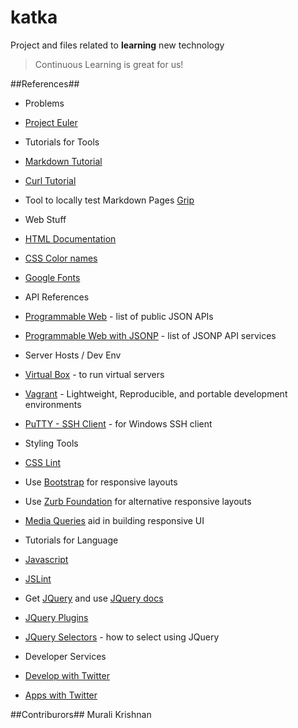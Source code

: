 # katka
Project and files related to **learning** new technology

> Continuous Learning is great for us!

##References##
 * Problems
  * [Project Euler](http://projecteuler.net)

 * Tutorials for Tools
  * [Markdown Tutorial](http://markdowntutorial.com/)
  * [Curl Tutorial](https://gist.github.com/caspyin/2288960)
  * Tool to locally test Markdown Pages [Grip](https://github.com/joeyespo/grip)

 * Web Stuff
  * [HTML Documentation](https://developer.mozilla.org/en-US/docs/Web/HTML)
  * [CSS Color names](http://www.crockford.com/wrrld/color.html)
  * [Google Fonts](http://www.google.com/fonts)

 * API References
  * [Programmable Web](http://www.programmableweb.com) - list of public JSON APIs
 * [Programmable Web with JSONP](http://www.programmableweb.com/apis/directory/1?format=JSONP) - list of JSONP API services

 * Server Hosts / Dev Env
  * [Virtual Box](http://www.virtualbox.org) - to run virtual servers
  * [Vagrant](http://www.vagrantup.com) - Lightweight, Reproducible, and portable development environments
  * [PuTTY - SSH Client](http://www.chiark.greenend.org.uk/~sgtatham/putty/download.html) - for Windows SSH client

 * Styling Tools
  * [CSS Lint](http://csslint.net)
  * Use [Bootstrap](http://getbootstrap.com) for responsive layouts
  * Use [Zurb Foundation](http://foundation.zurb.com) for alternative responsive layouts
  * [Media Queries](https://developer.mozilla.com/en-US/docs/Web/Guide/CSS/Media_queries) aid in building responsive UI

 * Tutorials for Language
  * [Javascript](http://Unknown.com)
  * [JSLint](http://www.jslint.org)
  * Get [JQuery](http://www.jquery.com) and use [JQuery docs](http://api.jquery.com)
  * [JQuery Plugins](http://plugins.jquery.com)
  * [JQuery Selectors](http://api.jquery.com/category/selectors) - how to select using JQuery
 
 * Developer Services
  * [Develop with Twitter](http://dev.twitter.com)
  * [Apps with Twitter](http://apps.twitter.com)


##Contriburors##
Murali Krishnan

